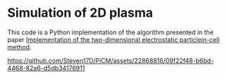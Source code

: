 # Simulation of 2D plasma
This code is a Python implementation of the algorithm presented in the paper [Implementation of the two-dimensional electrostatic particlein-cell method](https://doi.org/10.1119/10.0000375).

https://github.com/Steven17D/PiCM/assets/22868816/09f22f48-b6bd-4468-82a6-d5db34176911

